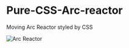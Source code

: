 # Pure-CSS-Arc-reactor
Moving Arc Reactor styled by CSS

![Arc Reactor](https://github.com/arghac14/PureCSS-Arc-reactor/Screenshot.png "Arc Reactor")
